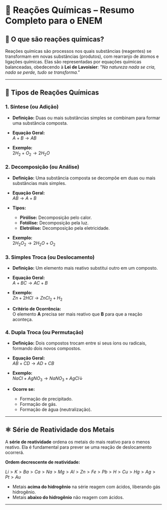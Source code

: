 # 🧪 Reações Químicas – Resumo Completo para o ENEM

## 📌 O que são reações químicas?

Reações químicas são processos nos quais substâncias (reagentes) se transformam em novas substâncias (produtos), com rearranjo de átomos e ligações químicas. Elas são representadas por equações químicas balanceadas, obedecendo à **Lei de Lavoisier**: _"Na natureza nada se cria, nada se perde, tudo se transforma."_

---

## 🔄 Tipos de Reações Químicas

### 1. **Síntese (ou Adição)**

- **Definição:** Duas ou mais substâncias simples se combinam para formar uma substância composta.
    
- **Equação Geral:**  
    $A + B \rightarrow AB$
    
- **Exemplo:**  
    $2H_2 + O_2 \rightarrow 2H_2O$
    

### 2. **Decomposição (ou Análise)**

- **Definição:** Uma substância composta se decompõe em duas ou mais substâncias mais simples.
    
- **Equação Geral:**  
    $AB \rightarrow A + B$
    
- **Tipos:**
    - **Pirólise:** Decomposição pelo calor.
    - **Fotólise:** Decomposição pela luz.
    - **Eletrólise:** Decomposição pela eletricidade.

- **Exemplo:**  
    $2H_2O_2 \rightarrow 2H_2O + O_2$
    

### 3. **Simples Troca (ou Deslocamento)**

- **Definição:** Um elemento mais reativo substitui outro em um composto.
    
- **Equação Geral:**  
    $A + BC \rightarrow AC + B$
    
- **Exemplo:**  
    $Zn + 2HCl \rightarrow ZnCl_2 + H_2$
    
- **Critério de Ocorrência:**  
    O elemento **A** precisa ser mais reativo que **B** para que a reação aconteça.
    
### 4. **Dupla Troca (ou Permutação)**

- **Definição:** Dois compostos trocam entre si seus íons ou radicais, formando dois novos compostos.
    
- **Equação Geral:**  
    $AB + CD \rightarrow AD + CB$
    
- **Exemplo:**  
    $NaCl + AgNO_3 \rightarrow NaNO_3 + AgCl\downarrow$
    
- **Ocorre se:**
    
    - Formação de precipitado.
    - Formação de gás.
    - Formação de água (neutralização).

---

## ⚛️ Série de Reatividade dos Metais

A **série de reatividade** ordena os metais do mais reativo para o menos reativo. Ela é fundamental para prever se uma reação de deslocamento ocorrerá.

**Ordem decrescente de reatividade:**

$Li > K > Ba > Ca > Na > Mg > Al > Zn > Fe > Pb > H > Cu > Hg > Ag > Pt > Au$

- Metais **acima do hidrogênio** na série reagem com ácidos, liberando gás hidrogênio.
- Metais **abaixo do hidrogênio** não reagem com ácidos.

---

